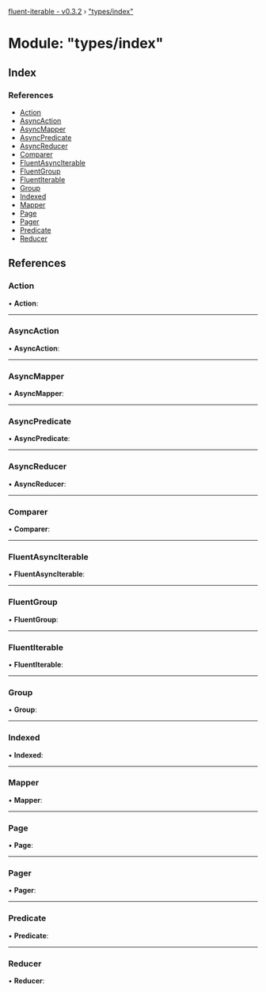 [fluent-iterable - v0.3.2](../README.md) › ["types/index"](_types_index_.md)

# Module: "types/index"

## Index

### References

* [Action](_types_index_.md#action)
* [AsyncAction](_types_index_.md#asyncaction)
* [AsyncMapper](_types_index_.md#asyncmapper)
* [AsyncPredicate](_types_index_.md#asyncpredicate)
* [AsyncReducer](_types_index_.md#asyncreducer)
* [Comparer](_types_index_.md#comparer)
* [FluentAsyncIterable](_types_index_.md#fluentasynciterable)
* [FluentGroup](_types_index_.md#fluentgroup)
* [FluentIterable](_types_index_.md#fluentiterable)
* [Group](_types_index_.md#group)
* [Indexed](_types_index_.md#indexed)
* [Mapper](_types_index_.md#mapper)
* [Page](_types_index_.md#page)
* [Pager](_types_index_.md#pager)
* [Predicate](_types_index_.md#predicate)
* [Reducer](_types_index_.md#reducer)

## References

###  Action

• **Action**:

___

###  AsyncAction

• **AsyncAction**:

___

###  AsyncMapper

• **AsyncMapper**:

___

###  AsyncPredicate

• **AsyncPredicate**:

___

###  AsyncReducer

• **AsyncReducer**:

___

###  Comparer

• **Comparer**:

___

###  FluentAsyncIterable

• **FluentAsyncIterable**:

___

###  FluentGroup

• **FluentGroup**:

___

###  FluentIterable

• **FluentIterable**:

___

###  Group

• **Group**:

___

###  Indexed

• **Indexed**:

___

###  Mapper

• **Mapper**:

___

###  Page

• **Page**:

___

###  Pager

• **Pager**:

___

###  Predicate

• **Predicate**:

___

###  Reducer

• **Reducer**:
